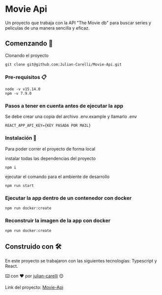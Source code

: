 # Movie Api

Un proyecto que trabaja con la API "The Movie db" para buscar series y peliculas de una manera sencilla y eficaz. 

## Comenzando 🚀

Clonando el proyecto

```
git clone git@github.com:Julian-Carelli/Movie-Api.git
```

### Pre-requisitos 📋

```
node -v v15.14.0
npm -v 7.9.0
```

### Pasos a tener en cuenta antes de ejecutar la app

Se debe crear una copia del archivo .env.example y llamarlo .env

```
REACT_APP_API_KEY={KEY PASADA POR MAIL}
```

### Instalación 🔧

Para poder correr el proyecto de forma local

instalar todas las dependencias del proyecto

```
npm i
```

ejecutar el comando para el ambiente de desarrollo

```
npm run start
```

### Ejecutar la app dentro de un contenedor con docker

```
npm run docker:create
```

### Reconstruir la imagen de la app con docker

```
npm run docker:create
```

## Construido con 🛠️

En este proyecto se trabajaron con las siguientes tecnologías: Typescript y React.


⌨️ con ❤️ por [julian-carelli](https://github.com/julian-carelli) 😊

Link del proyecto: [Movie-Api](https://julian-carelli.github.io/Movie-Api/)



